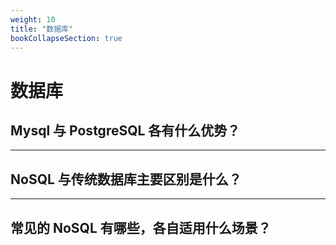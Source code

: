 ```yaml
---
weight: 10
title: "数据库"
bookCollapseSection: true
---
```


# 数据库

## Mysql 与 PostgreSQL 各有什么优势？

---

## NoSQL 与传统数据库主要区别是什么？

---

## 常见的 NoSQL 有哪些，各自适用什么场景？
